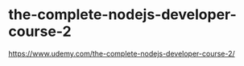 # the-complete-nodejs-developer-course-2
https://www.udemy.com/the-complete-nodejs-developer-course-2/
